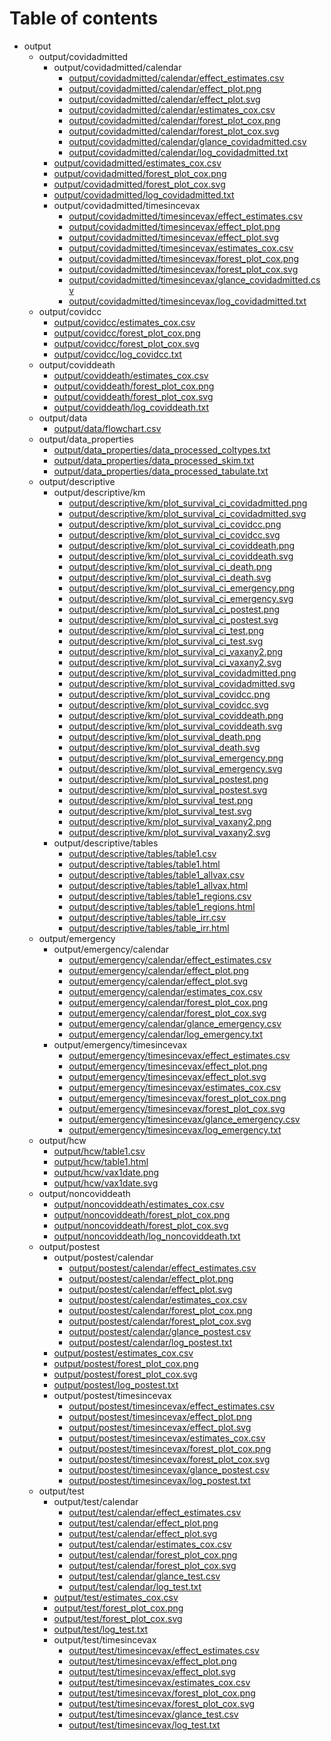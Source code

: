 # Table of contents

* output
  * output/covidadmitted
    * output/covidadmitted/calendar
      * [output/covidadmitted/calendar/effect_estimates.csv](output/covidadmitted/calendar/effect_estimates.csv)
      * [output/covidadmitted/calendar/effect_plot.png](output/covidadmitted/calendar/effect_plot.png)
      * [output/covidadmitted/calendar/effect_plot.svg](output/covidadmitted/calendar/effect_plot.svg)
      * [output/covidadmitted/calendar/estimates_cox.csv](output/covidadmitted/calendar/estimates_cox.csv)
      * [output/covidadmitted/calendar/forest_plot_cox.png](output/covidadmitted/calendar/forest_plot_cox.png)
      * [output/covidadmitted/calendar/forest_plot_cox.svg](output/covidadmitted/calendar/forest_plot_cox.svg)
      * [output/covidadmitted/calendar/glance_covidadmitted.csv](output/covidadmitted/calendar/glance_covidadmitted.csv)
      * [output/covidadmitted/calendar/log_covidadmitted.txt](output/covidadmitted/calendar/log_covidadmitted.txt)
    * [output/covidadmitted/estimates_cox.csv](output/covidadmitted/estimates_cox.csv)
    * [output/covidadmitted/forest_plot_cox.png](output/covidadmitted/forest_plot_cox.png)
    * [output/covidadmitted/forest_plot_cox.svg](output/covidadmitted/forest_plot_cox.svg)
    * [output/covidadmitted/log_covidadmitted.txt](output/covidadmitted/log_covidadmitted.txt)
    * output/covidadmitted/timesincevax
      * [output/covidadmitted/timesincevax/effect_estimates.csv](output/covidadmitted/timesincevax/effect_estimates.csv)
      * [output/covidadmitted/timesincevax/effect_plot.png](output/covidadmitted/timesincevax/effect_plot.png)
      * [output/covidadmitted/timesincevax/effect_plot.svg](output/covidadmitted/timesincevax/effect_plot.svg)
      * [output/covidadmitted/timesincevax/estimates_cox.csv](output/covidadmitted/timesincevax/estimates_cox.csv)
      * [output/covidadmitted/timesincevax/forest_plot_cox.png](output/covidadmitted/timesincevax/forest_plot_cox.png)
      * [output/covidadmitted/timesincevax/forest_plot_cox.svg](output/covidadmitted/timesincevax/forest_plot_cox.svg)
      * [output/covidadmitted/timesincevax/glance_covidadmitted.csv](output/covidadmitted/timesincevax/glance_covidadmitted.csv)
      * [output/covidadmitted/timesincevax/log_covidadmitted.txt](output/covidadmitted/timesincevax/log_covidadmitted.txt)
  * output/covidcc
    * [output/covidcc/estimates_cox.csv](output/covidcc/estimates_cox.csv)
    * [output/covidcc/forest_plot_cox.png](output/covidcc/forest_plot_cox.png)
    * [output/covidcc/forest_plot_cox.svg](output/covidcc/forest_plot_cox.svg)
    * [output/covidcc/log_covidcc.txt](output/covidcc/log_covidcc.txt)
  * output/coviddeath
    * [output/coviddeath/estimates_cox.csv](output/coviddeath/estimates_cox.csv)
    * [output/coviddeath/forest_plot_cox.png](output/coviddeath/forest_plot_cox.png)
    * [output/coviddeath/forest_plot_cox.svg](output/coviddeath/forest_plot_cox.svg)
    * [output/coviddeath/log_coviddeath.txt](output/coviddeath/log_coviddeath.txt)
  * output/data
    * [output/data/flowchart.csv](output/data/flowchart.csv)
  * output/data_properties
    * [output/data_properties/data_processed_coltypes.txt](output/data_properties/data_processed_coltypes.txt)
    * [output/data_properties/data_processed_skim.txt](output/data_properties/data_processed_skim.txt)
    * [output/data_properties/data_processed_tabulate.txt](output/data_properties/data_processed_tabulate.txt)
  * output/descriptive
    * output/descriptive/km
      * [output/descriptive/km/plot_survival_ci_covidadmitted.png](output/descriptive/km/plot_survival_ci_covidadmitted.png)
      * [output/descriptive/km/plot_survival_ci_covidadmitted.svg](output/descriptive/km/plot_survival_ci_covidadmitted.svg)
      * [output/descriptive/km/plot_survival_ci_covidcc.png](output/descriptive/km/plot_survival_ci_covidcc.png)
      * [output/descriptive/km/plot_survival_ci_covidcc.svg](output/descriptive/km/plot_survival_ci_covidcc.svg)
      * [output/descriptive/km/plot_survival_ci_coviddeath.png](output/descriptive/km/plot_survival_ci_coviddeath.png)
      * [output/descriptive/km/plot_survival_ci_coviddeath.svg](output/descriptive/km/plot_survival_ci_coviddeath.svg)
      * [output/descriptive/km/plot_survival_ci_death.png](output/descriptive/km/plot_survival_ci_death.png)
      * [output/descriptive/km/plot_survival_ci_death.svg](output/descriptive/km/plot_survival_ci_death.svg)
      * [output/descriptive/km/plot_survival_ci_emergency.png](output/descriptive/km/plot_survival_ci_emergency.png)
      * [output/descriptive/km/plot_survival_ci_emergency.svg](output/descriptive/km/plot_survival_ci_emergency.svg)
      * [output/descriptive/km/plot_survival_ci_postest.png](output/descriptive/km/plot_survival_ci_postest.png)
      * [output/descriptive/km/plot_survival_ci_postest.svg](output/descriptive/km/plot_survival_ci_postest.svg)
      * [output/descriptive/km/plot_survival_ci_test.png](output/descriptive/km/plot_survival_ci_test.png)
      * [output/descriptive/km/plot_survival_ci_test.svg](output/descriptive/km/plot_survival_ci_test.svg)
      * [output/descriptive/km/plot_survival_ci_vaxany2.png](output/descriptive/km/plot_survival_ci_vaxany2.png)
      * [output/descriptive/km/plot_survival_ci_vaxany2.svg](output/descriptive/km/plot_survival_ci_vaxany2.svg)
      * [output/descriptive/km/plot_survival_covidadmitted.png](output/descriptive/km/plot_survival_covidadmitted.png)
      * [output/descriptive/km/plot_survival_covidadmitted.svg](output/descriptive/km/plot_survival_covidadmitted.svg)
      * [output/descriptive/km/plot_survival_covidcc.png](output/descriptive/km/plot_survival_covidcc.png)
      * [output/descriptive/km/plot_survival_covidcc.svg](output/descriptive/km/plot_survival_covidcc.svg)
      * [output/descriptive/km/plot_survival_coviddeath.png](output/descriptive/km/plot_survival_coviddeath.png)
      * [output/descriptive/km/plot_survival_coviddeath.svg](output/descriptive/km/plot_survival_coviddeath.svg)
      * [output/descriptive/km/plot_survival_death.png](output/descriptive/km/plot_survival_death.png)
      * [output/descriptive/km/plot_survival_death.svg](output/descriptive/km/plot_survival_death.svg)
      * [output/descriptive/km/plot_survival_emergency.png](output/descriptive/km/plot_survival_emergency.png)
      * [output/descriptive/km/plot_survival_emergency.svg](output/descriptive/km/plot_survival_emergency.svg)
      * [output/descriptive/km/plot_survival_postest.png](output/descriptive/km/plot_survival_postest.png)
      * [output/descriptive/km/plot_survival_postest.svg](output/descriptive/km/plot_survival_postest.svg)
      * [output/descriptive/km/plot_survival_test.png](output/descriptive/km/plot_survival_test.png)
      * [output/descriptive/km/plot_survival_test.svg](output/descriptive/km/plot_survival_test.svg)
      * [output/descriptive/km/plot_survival_vaxany2.png](output/descriptive/km/plot_survival_vaxany2.png)
      * [output/descriptive/km/plot_survival_vaxany2.svg](output/descriptive/km/plot_survival_vaxany2.svg)
    * output/descriptive/tables
      * [output/descriptive/tables/table1.csv](output/descriptive/tables/table1.csv)
      * [output/descriptive/tables/table1.html](output/descriptive/tables/table1.html)
      * [output/descriptive/tables/table1_allvax.csv](output/descriptive/tables/table1_allvax.csv)
      * [output/descriptive/tables/table1_allvax.html](output/descriptive/tables/table1_allvax.html)
      * [output/descriptive/tables/table1_regions.csv](output/descriptive/tables/table1_regions.csv)
      * [output/descriptive/tables/table1_regions.html](output/descriptive/tables/table1_regions.html)
      * [output/descriptive/tables/table_irr.csv](output/descriptive/tables/table_irr.csv)
      * [output/descriptive/tables/table_irr.html](output/descriptive/tables/table_irr.html)
  * output/emergency
    * output/emergency/calendar
      * [output/emergency/calendar/effect_estimates.csv](output/emergency/calendar/effect_estimates.csv)
      * [output/emergency/calendar/effect_plot.png](output/emergency/calendar/effect_plot.png)
      * [output/emergency/calendar/effect_plot.svg](output/emergency/calendar/effect_plot.svg)
      * [output/emergency/calendar/estimates_cox.csv](output/emergency/calendar/estimates_cox.csv)
      * [output/emergency/calendar/forest_plot_cox.png](output/emergency/calendar/forest_plot_cox.png)
      * [output/emergency/calendar/forest_plot_cox.svg](output/emergency/calendar/forest_plot_cox.svg)
      * [output/emergency/calendar/glance_emergency.csv](output/emergency/calendar/glance_emergency.csv)
      * [output/emergency/calendar/log_emergency.txt](output/emergency/calendar/log_emergency.txt)
    * output/emergency/timesincevax
      * [output/emergency/timesincevax/effect_estimates.csv](output/emergency/timesincevax/effect_estimates.csv)
      * [output/emergency/timesincevax/effect_plot.png](output/emergency/timesincevax/effect_plot.png)
      * [output/emergency/timesincevax/effect_plot.svg](output/emergency/timesincevax/effect_plot.svg)
      * [output/emergency/timesincevax/estimates_cox.csv](output/emergency/timesincevax/estimates_cox.csv)
      * [output/emergency/timesincevax/forest_plot_cox.png](output/emergency/timesincevax/forest_plot_cox.png)
      * [output/emergency/timesincevax/forest_plot_cox.svg](output/emergency/timesincevax/forest_plot_cox.svg)
      * [output/emergency/timesincevax/glance_emergency.csv](output/emergency/timesincevax/glance_emergency.csv)
      * [output/emergency/timesincevax/log_emergency.txt](output/emergency/timesincevax/log_emergency.txt)
  * output/hcw
    * [output/hcw/table1.csv](output/hcw/table1.csv)
    * [output/hcw/table1.html](output/hcw/table1.html)
    * [output/hcw/vax1date.png](output/hcw/vax1date.png)
    * [output/hcw/vax1date.svg](output/hcw/vax1date.svg)
  * output/noncoviddeath
    * [output/noncoviddeath/estimates_cox.csv](output/noncoviddeath/estimates_cox.csv)
    * [output/noncoviddeath/forest_plot_cox.png](output/noncoviddeath/forest_plot_cox.png)
    * [output/noncoviddeath/forest_plot_cox.svg](output/noncoviddeath/forest_plot_cox.svg)
    * [output/noncoviddeath/log_noncoviddeath.txt](output/noncoviddeath/log_noncoviddeath.txt)
  * output/postest
    * output/postest/calendar
      * [output/postest/calendar/effect_estimates.csv](output/postest/calendar/effect_estimates.csv)
      * [output/postest/calendar/effect_plot.png](output/postest/calendar/effect_plot.png)
      * [output/postest/calendar/effect_plot.svg](output/postest/calendar/effect_plot.svg)
      * [output/postest/calendar/estimates_cox.csv](output/postest/calendar/estimates_cox.csv)
      * [output/postest/calendar/forest_plot_cox.png](output/postest/calendar/forest_plot_cox.png)
      * [output/postest/calendar/forest_plot_cox.svg](output/postest/calendar/forest_plot_cox.svg)
      * [output/postest/calendar/glance_postest.csv](output/postest/calendar/glance_postest.csv)
      * [output/postest/calendar/log_postest.txt](output/postest/calendar/log_postest.txt)
    * [output/postest/estimates_cox.csv](output/postest/estimates_cox.csv)
    * [output/postest/forest_plot_cox.png](output/postest/forest_plot_cox.png)
    * [output/postest/forest_plot_cox.svg](output/postest/forest_plot_cox.svg)
    * [output/postest/log_postest.txt](output/postest/log_postest.txt)
    * output/postest/timesincevax
      * [output/postest/timesincevax/effect_estimates.csv](output/postest/timesincevax/effect_estimates.csv)
      * [output/postest/timesincevax/effect_plot.png](output/postest/timesincevax/effect_plot.png)
      * [output/postest/timesincevax/effect_plot.svg](output/postest/timesincevax/effect_plot.svg)
      * [output/postest/timesincevax/estimates_cox.csv](output/postest/timesincevax/estimates_cox.csv)
      * [output/postest/timesincevax/forest_plot_cox.png](output/postest/timesincevax/forest_plot_cox.png)
      * [output/postest/timesincevax/forest_plot_cox.svg](output/postest/timesincevax/forest_plot_cox.svg)
      * [output/postest/timesincevax/glance_postest.csv](output/postest/timesincevax/glance_postest.csv)
      * [output/postest/timesincevax/log_postest.txt](output/postest/timesincevax/log_postest.txt)
  * output/test
    * output/test/calendar
      * [output/test/calendar/effect_estimates.csv](output/test/calendar/effect_estimates.csv)
      * [output/test/calendar/effect_plot.png](output/test/calendar/effect_plot.png)
      * [output/test/calendar/effect_plot.svg](output/test/calendar/effect_plot.svg)
      * [output/test/calendar/estimates_cox.csv](output/test/calendar/estimates_cox.csv)
      * [output/test/calendar/forest_plot_cox.png](output/test/calendar/forest_plot_cox.png)
      * [output/test/calendar/forest_plot_cox.svg](output/test/calendar/forest_plot_cox.svg)
      * [output/test/calendar/glance_test.csv](output/test/calendar/glance_test.csv)
      * [output/test/calendar/log_test.txt](output/test/calendar/log_test.txt)
    * [output/test/estimates_cox.csv](output/test/estimates_cox.csv)
    * [output/test/forest_plot_cox.png](output/test/forest_plot_cox.png)
    * [output/test/forest_plot_cox.svg](output/test/forest_plot_cox.svg)
    * [output/test/log_test.txt](output/test/log_test.txt)
    * output/test/timesincevax
      * [output/test/timesincevax/effect_estimates.csv](output/test/timesincevax/effect_estimates.csv)
      * [output/test/timesincevax/effect_plot.png](output/test/timesincevax/effect_plot.png)
      * [output/test/timesincevax/effect_plot.svg](output/test/timesincevax/effect_plot.svg)
      * [output/test/timesincevax/estimates_cox.csv](output/test/timesincevax/estimates_cox.csv)
      * [output/test/timesincevax/forest_plot_cox.png](output/test/timesincevax/forest_plot_cox.png)
      * [output/test/timesincevax/forest_plot_cox.svg](output/test/timesincevax/forest_plot_cox.svg)
      * [output/test/timesincevax/glance_test.csv](output/test/timesincevax/glance_test.csv)
      * [output/test/timesincevax/log_test.txt](output/test/timesincevax/log_test.txt)